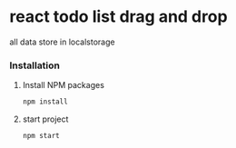 <h1>react todo list drag and drop</h1>

<p>all data store in localstorage</p>


### Installation

1. Install NPM packages
   ```sh
   npm install
   ```
2. start project
   ```sh
   npm start
   ```
